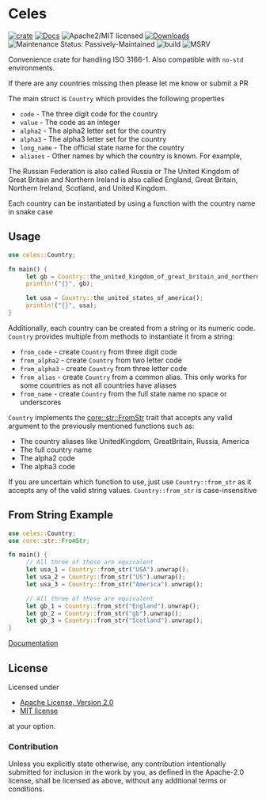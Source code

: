 # Celes

[![crate][crate-image]][crate-link]
[![Docs][docs-image]][docs-link]
![Apache2/MIT licensed][license-image]
[![Downloads][downloads-image]][crate-link]
![Maintenance Status: Passively-Maintained][maintenance-image]
![build](https://github.com/mikelodder7/celes/actions/workflows/celes.yml/badge.svg)
![MSRV][msrv-image]

Convenience crate for handling ISO 3166-1. Also compatible with `no-std` environments.

If there are any countries missing then please let me know or submit a PR

The main struct is `Country` which provides the following properties

- `code` - The three digit code for the country
- `value` - The code as an integer
- `alpha2` - The alpha2 letter set for the country
- `alpha3` - The alpha3 letter set for the country
- `long_name` - The official state name for the country
- `aliases` - Other names by which the country is known. For example,

The Russian Federation is also called Russia or The United Kingdom of Great Britain
and Northern Ireland is also called England, Great Britain,
Northern Ireland, Scotland, and United Kingdom.

Each country can be instantiated by using a function with the country name in snake case

## Usage

```rust
use celes::Country;

fn main() {
     let gb = Country::the_united_kingdom_of_great_britain_and_northern_ireland();
     println!("{}", gb);

     let usa = Country::the_united_states_of_america();
     println!("{}", usa);
}
```

Additionally, each country can be created from a string or its numeric code.
`Country` provides multiple from methods to instantiate it from a string:

- `from_code` - create `Country` from three digit code
- `from_alpha2` - create `Country` from two letter code
- `from_alpha3` - create `Country` from three letter code
- `from_alias` - create `Country` from a common alias. This only works for some countries as not all countries have aliases
- `from_name` - create `Country` from the full state name no space or underscores

`Country` implements the [core::str::FromStr](https://doc.rust-lang.org/core/str/trait.FromStr.html) trait that accepts any valid argument to the previously mentioned functions
such as:

- The country aliases like UnitedKingdom, GreatBritain, Russia, America
- The full country name
- The alpha2 code
- The alpha3 code

If you are uncertain which function to use, just use `Country::from_str` as it accepts
any of the valid string values. `Country::from_str` is case-insensitive

## From String Example

```rust
use celes::Country;
use core::str::FromStr;

fn main() {
     // All three of these are equivalent
     let usa_1 = Country::from_str("USA").unwrap();
     let usa_2 = Country::from_str("US").unwrap();
     let usa_3 = Country::from_str("America").unwrap();

     // All three of these are equivalent
     let gb_1 = Country::from_str("England").unwrap();
     let gb_2 = Country::from_str("gb").unwrap();
     let gb_3 = Country::from_str("Scotland").unwrap();
}
```


[Documentation][docs-link]

## License

Licensed under

- [Apache License, Version 2.0](http://www.apache.org/licenses/LICENSE-2.0)
- [MIT license](http://opensource.org/licenses/MIT)

at your option.

### Contribution

Unless you explicitly state otherwise, any contribution intentionally submitted
for inclusion in the work by you, as defined in the Apache-2.0 license, shall be
licensed as above, without any additional terms or conditions.

[//]: # (badges)

[crate-image]: https://img.shields.io/crates/v/celes.svg
[crate-link]: https://crates.io/crates/celes
[docs-image]: https://docs.rs/celes/badge.svg
[docs-link]: https://docs.rs/celes/
[license-image]: https://img.shields.io/badge/license-Apache2.0/MIT-blue.svg
[msrv-image]: https://img.shields.io/badge/rustc-1.82+-blue.svg
[maintenance-image]: https://img.shields.io/badge/maintenance-passively--maintained-yellowgreen.svg
[downloads-image]: https://img.shields.io/crates/d/celes.svg
